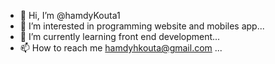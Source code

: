 - 👋 Hi, I’m @hamdyKouta1
- 👀 I’m interested in programming website and mobiles app...
- 🌱 I’m currently learning front end development...
- 📫 How to reach me hamdyhkouta@gmail.com ...

<!---
hamdyKouta1/hamdyKouta1 is a ✨ special ✨ repository because its `README.md` (this file) appears on your GitHub profile.
You can click the Preview link to take a look at your changes.
--->
